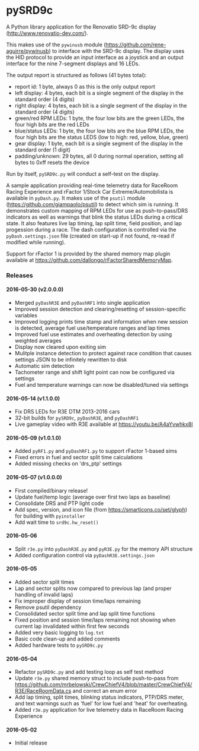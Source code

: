 # pySRD9c

A Python library application for the Renovatio SRD-9c display (http://www.renovatio-dev.com/).

This makes use of the `pywinusb` module (https://github.com/rene-aguirre/pywinusb) to interface with the SRD-9c display. The display uses the HID protocol to provide an input interface as a joystick and an output interface for the nine 7-segment displays and 16 LEDs. 

The output report is structured as follows (41 bytes total):

* report id: 1 byte, always 0 as this is the only output report
* left display: 4 bytes, each bit is a single segment of the display in the standard order (4 digits)
* right display: 4 bytes, each bit is a single segment of the display in the standard order (4 digits)
* green/red RPM LEDs: 1 byte, the four low bits are the green LEDs, the four high bits are the red LEDs
* blue/status LEDs: 1 byte, the four low bits are the blue RPM LEDs, the four high bits are the status LEDS (low to high: red, yellow, blue, green)
* gear display: 1 byte, each bit is a single segment of the display in the standard order (1 digit)
* padding/unknown: 29 bytes, all 0 during normal operation, setting all bytes to 0xff resets the device

Run by itself, `pySRD9c.py` will conduct a self-test on the display.

A sample application providing real-time telemetry data for RaceRoom Racing Experience and rFactor 1/Stock Car Extreme/Automobilista is available in `pyDash.py`. It makes use of the `psutil` module (https://github.com/giampaolo/psutil) to detect which sim is running. 
It demonstrates custom mapping of RPM LEDs for use as push-to-pass/DRS indicators as well as warnings that blink the status LEDs during a critical state.
It also features live lap timing, lap split time, field position, and lap progession during a race.
The dash configuration is controlled via the `pyDash.settings.json` file (created on start-up if not found, re-read if modified while running).

Support for rFactor 1 is provided by the shared memory map plugin available at https://github.com/dallongo/rFactorSharedMemoryMap.

### Releases
#### 2016-05-30 (v2.0.0.0)

* Merged `pyDashR3E` and `pyDashRF1` into single application
* Improved session detection and clearing/resetting of session-specific variables
* Improved logging prints time stamp and information when new session is detected, average fuel use/temperature ranges and lap times
* Improved fuel use estimates and overheating detection by using weighted averages
* Display now cleared upon exiting sim
* Mulitple instance detection to protect against race condition that causes settings JSON to be infinitely rewritten to disk
* Automatic sim detection
* Tachometer range and shift light point can now be configured via settings
* Fuel and temperature warnings can now be disabled/tuned via settings

#### 2016-05-14 (v1.1.0.0)

* Fix DRS LEDs for R3E DTM 2013-2016 cars
* 32-bit builds for `pySRD9c`, `pyDashR3E`, and `pyDashRF1`
* Live gameplay video with R3E available at https://youtu.be/A4aYvwhkx8I

#### 2016-05-09 (v1.0.1.0)

* Added `pyRF1.py` and `pyDashRF1.py` to support rFactor 1-based sims
* Fixed errors in fuel and sector split time calculations
* Added missing checks on 'drs_ptp' settings

#### 2016-05-07 (v1.0.0.0)

* First compiled/binary release!
* Update fuel/temp logic (average over first two laps as baseline)
* Consolidate DRS and PTP light code
* Add spec, version, and icon file (from https://smarticons.co/set/glyph) for building with `pyinstaller`
* Add wait time to `srd9c.hw_reset()`

#### 2016-05-06

* Split `r3e.py` into `pyDashR3E.py` and `pyR3E.py` for the memory API structure
* Added configuration control via `pyDashR3E.settings.json`

#### 2016-05-05

* Added sector split times
* Lap and sector splits now compared to previous lap (and proper handling of invalid laps)
* Fix improper display of session time/laps remaining
* Remove psutil dependency
* Consolidated sector split time and lap split time functions
* Fixed position and session time/laps remaining not showing when current lap invalidated within first few seconds
* Added very basic logging to `log.txt`
* Basic code clean-up and added comments
* Added hardware tests to `pySRD9c.py`

#### 2016-05-04

* Refactor `pySRD9c.py` and add testing loop as self test method
* Update `r3e.py` shared memory struct to include push-to-pass from https://github.com/mrbelowski/CrewChiefV4/blob/master/CrewChiefV4/R3E/RaceRoomData.cs and correct an enum error
* Add lap timing, split times, blinking status indicators, PTP/DRS meter, and text warnings such as 'fuel' for low fuel and 'heat' for overheating.
* Added `r3e.py` application for live telemetry data in RaceRoom Racing Experience

#### 2016-05-02

* Initial release
